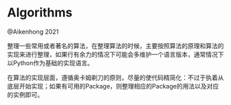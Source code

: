 # Algorithms

@Aikenhong 2021 

整理一些常用或者著名的算法，在整理算法的时候，主要按照算法的原理和算法的实现来进行整理，如果行有余力的情况下可能会多维护一个语言版本，通常情况下以Python作为基础的实现语言。

在算法的实现层面，遵循奥卡姆剃刀的原则，尽量的使代码精简化：不过于执着从底层开始实现；如果有可用的Package，则整理相应的Package的用法以及对应的实例即可。

